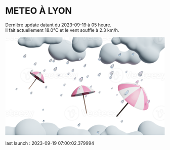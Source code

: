 # METEO À LYON

Dernière update datant du 2023-09-19 à 05 heure.  
Il fait actuellement 18.0°C et le vent souffle à 2.3 km/h.      

![](./.github/rain.png)

last launch : 2023-09-19 07:00:02.379994
